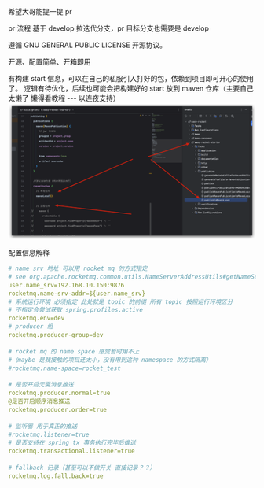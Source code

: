 希望大哥能提一提 pr

pr 流程 基于 develop 拉迭代分支，pr 目标分支也需要是 develop

遵循 GNU GENERAL PUBLIC LICENSE 开源协议。

开源、配置简单、开箱即用

有构建 start 信息，可以在自己的私服引入打好的包，依赖到项目即可开心的使用了。
逻辑有待优化，后续也可能会把构建好的 start 放到 maven 仓库（主要自己太懒了 懒得看教程 --- 以连夜支持）
![img.png](img.png)

配置信息解释

```yaml
# name srv 地址 可以用 rocket mq 的方式指定
# see org.apache.rocketmq.common.utils.NameServerAddressUtils#getNameServerAddresses
user.name_srv=192.168.10.150:9876
rocketmq.name-srv-addr=${user.name_srv}
# 系统运行环境 必须指定 此处就是 topic 的前缀 所有 topic 按照运行环境区分
# 不指定会尝试获取 spring.profiles.active
rocketmq.env=dev
# producer 组
rocketmq.producer-group=dev

# rocket mq 的 name space 感觉暂时用不上
#（maybe 是我接触的项目还太小，没有用到这种 namespace 的方式隔离）
#rocketmq.name-space=rocket_test

# 是否开启无需消息推送
rocketmq.producer.normal=true
@是否开启顺序消息推送
rocketmq.producer.order=true

# 监听器 用于真正的推送
#rocketmq.listener=true
# 是否支持在 spring tx 事务执行完毕后推送
rocketmq.transactional.listener=true

# fallback 记录（甚至可以不做开关 直接记录？？）
rocketmq.log.fall.back=true
```
